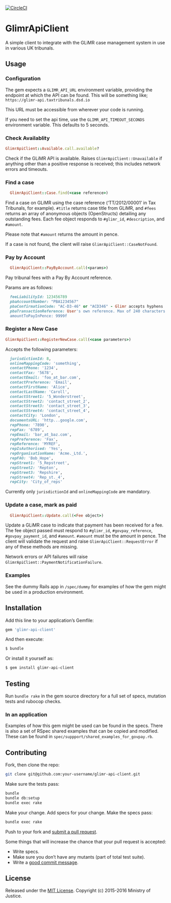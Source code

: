 [![CircleCI](https://circleci.com/gh/ministryofjustice/glimr-api-client.svg?style=svg&circle-token=1d291c45a14d48ef123ffd904169e10b7f47411f)](https://circleci.com/gh/ministryofjustice/glimr-api-client)

# GlimrApiClient

A simple client to integrate with the GLiMR case management system in
use in various UK tribunals.

## Usage

### Configuration

The gem expects a `GLIMR_API_URL` environment variable, providing the
endpoint at which the API can be found. This will be something like;
`https://glimr-api.taxtribunals.dsd.io`

This URL must be accessible from wherever your code is running.

If you need to set the api time, use the `GLIMR_API_TIMEOUT_SECONDS`
environment variable.  This defaults to 5 seconds.

### Check Availablity

```ruby
GlimrApiClient::Available.call.available?
```

Check if the GLiMR API is available.  Raises
`GlimrApiClient::Unavailable` if anything other than a positive response
is received; this includes network errors and timeouts.

### Find a case

```ruby
  GlimrApiClient::Case.find(<case reference>)
```

Find a case on GLiMR using the case reference (‘TT/2012/00001’ in Tax
Tribunals, for example). `#title` returns case title from GLiMR, and `#fees`
returns an array of anonymous objects (OpenStructs) detailing any
outstanding fees. Each fee object responds to `#glimr_id`,
`#description`, and `#amount`.

Please note that `#amount` returns the amount in pence.

If a case is not found, the client will raise `GlimrApiClient::CaseNotFound`.

### Pay by Account

```ruby
  GlimrApiClient::PayByAccount.call(<params>)
```

Pay tribunal fees with a Pay By Account reference.

Params are as follows:

```ruby
  feeLiabilityId: 123456789
  pbaAccountNumber: "PBA1234567"
  pbaConfirmationCode: "AC-D3-46" or "ACD346" - Glimr accepts hyphens
  pbaTransactionReference: User's own reference. Max of 240 characters
  amountToPayInPence: 9999f
```

### Register a New Case

```ruby
GlimrApiClient::RegisterNewCase.call(<case parameters>)
```

Accepts the following parameters:

```ruby
  jurisdictionId: 8,
  onlineMappingCode: 'something',
  contactPhone: '1234',
  contactFax: '5678',
  contactEmail: 'foo_at_bar.com',
  contactPreference: 'Email',
  contactFirstName: 'Alice',
  contactLastName: 'Caroll',
  contactStreet1: '5_Wonderstreet',
  contactStreet2: 'contact_street_2',
  contactStreet3: 'contact_street_3',
  contactStreet4: 'contact_street_4',
  contactCity: 'London',
  documentsURL: 'http...google.com',
  repPhone: '7890',
  repFax: '6789',
  repEmail: 'bar_at_baz.com',
  repPreference: 'Fax',
  repReference: 'MYREF',
  repIsAuthorised: 'Yes',
  repOrganisationName: 'Acme._Ltd.',
  repFAO: 'Bob_Hope',
  repStreet1: '5_Repstreet',
  repStreet2: 'Repton',
  repStreet3: 'Repshire',
  repStreet4: 'Rep_st._4',
  repCity: 'City_of_reps'
```

Currently only `jurisdictionId` and `onlineMappingCode` are mandatory.

### Update a case, mark as paid

```ruby
  GlimrApiClient::Update.call(<Fee object>)
```

Update a GLiMR case to indicate that payment has been received for a
fee. The fee object passed must respond to `#glimr_id`,
`#govpay_reference`, `#govpay_payment_id`, and `#amount`.  `#amount`
must be the amount in pence. The client will validate the request and raise
`GlimrApiClient::RequestError` if any of these methods are missing.

Network errors or API failures will raise
`GlimrApiClient::PaymentNotificationFailure`.

### Examples

See the dummy Rails app in `/spec/dummy` for examples of how the gem might
be used in a production environment.

## Installation

Add this line to your application’s Gemfile:

```ruby
gem 'glimr-api-client'
```

And then execute:
```bash
$ bundle
```

Or install it yourself as:
```bash
$ gem install glimr-api-client
```

## Testing

Run `bundle rake` in the gem source directory for a full set of specs,
mutation tests and rubocop checks.

### In an application

Examples of how this gem might be used can be found in the specs.  There
is also a set of RSpec shared examples that can be copied and modified.
These can be found in `spec/suppport/shared_examples_for_govpay.rb`.

## Contributing

Fork, then clone the repo:

```bash
git clone git@github.com:your-username/glimr-api-client.git
```

Make sure the tests pass:

```bash
bundle
bundle db:setup
bundle exec rake
```

Make your change. Add specs for your change. Make the specs pass:

```bash
bundle exec rake
```

Push to your fork and [submit a pull request][pr].

[pr]: https://github.com/ministryofjustice/glimr-api-client/compare

Some things that will increase the chance that your pull request is
accepted:

* Write specs.
* Make sure you don’t have any mutants (part of total test suite).
* Write a [good commit message][commit].

[commit]: https://github.com/alphagov/styleguides/blob/master/git.md

## License
Released under the [MIT License](http://opensource.org/licenses/MIT).
Copyright (c) 2015-2016 Ministry of Justice.

